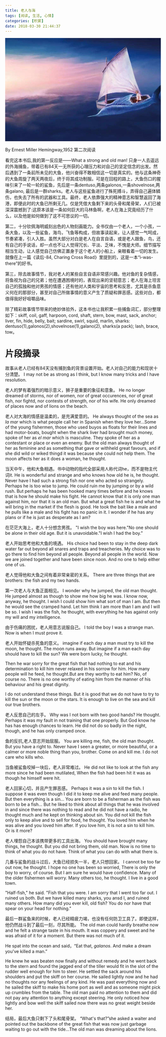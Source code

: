 ```yaml
---
title: 老人与海
tags: [阅读, 生活, 心情]
categories: [积累] 
date: 2018-03-30 21:44:37 
---
```


![cover](/images/boat3.jpg)

By Ernest Miller Hemingway,1952
第二次阅读

看完这本书后,我的第一反应是——What a strong and old man! 只身一人去遥远的外海捕鱼，带着已有84天一无所获的心理压力和对自己的坚定信念的出发。然后遇到了一条前所未见的大鱼，他兴奋得不敢相信这一切是真实的。他与这条神奇的大鱼周旋了两天两夜后，终于将其成功制服。可是在回程的路上，大鱼伤口的腥味引来了一轮一轮的鲨鱼，先后是一条dentuso,两条galonos,一条shovelnose,两条galano, 最后是一群sharks。老人与这些鲨鱼进行了殊死搏斗，弄得自己遍体鳞伤，也失去了所有的武器和工具。最终，老人依靠强大的精神意志和智慧返回了海港，即便此时的大鱼已所剩无几。仅是凭借大鱼剩下来的头骨和尾骨架，人们已被深深震撼到了:这原本该是一条如何巨大的马林鱼啊，老人在海上究竟经历了什么，以及他是如何做到了这不可思议的一切。

<!-- <img src="The-old-man-and-the-sea/the-old-man3.jpg" width="80%" height="80%"> -->

第二，十分钦佩海明威刻出色的人物刻画能力。全书仅由一个老人，一个小孩，一条大鱼，以及一些鲨鱼，海鸟，飞鱼等构成，但故事读起来，让人感觉一气呵成，节奏紧凑，引人入胜。虽然大部分对白是老人在自言自语，或是老人跟鱼，鸟，还有自己的手说话，却一点也不让人觉得冗长、平淡、乏味，不愧是大师。细节描写相当生动，让人感觉自己仿佛正置身于这个老人的小船上，亲眼看着一切的发生。就像在上一篇《读后-84, Charing Cross Road》里提到的，这是一本“i-was-there”的好书。

第三，除去故事情节，我对老人的某些自言自语非常感兴趣。他对鱼的复杂情感，将鱼视为自己的兄弟；他在遭遇困境时的，表现出来的坚韧意志；老人在海上坦言自己的孤独和他对男孩的情感；还有他对人类和宇宙的思考和反思，尤其是杀鱼意义何在的那部分，甚至对自己所做事情的意义产生了质疑和罪恶感。这些对白，都值得我好好咀嚼品味。

除了精彩故事情节带来的绝妙体验外，这本书也让我积累一些捕鱼词汇，部分整理如下：skiff, coil, gaff, harpoon, cord, shaft, stern, bow, mast, sack, anchor; liver, fin, hide, belly, bait; sardine, swirl, squid, marlin, sharks: dentuso(1),galonos(2),shovelnose(1),galano(2), sharks(a pack); lash, brace, tow。


# 片段摘录
故事从老人已经有84天没有捕到鱼的背景设置开始。老人对自己的能力和现状十分清楚。
I may not be as strong as I think, but I know many tricks and I have resolution.

老人的梦有着强烈的暗示意义，狮子是重要的象征和意象。
He no longer dreamed of storms, nor of women, nor of great occurences, nor of great fish, nor fightd, nor contests of strength, nor of his wife. He only dreamed of places now and of lions on the beach. 

老人对大海的情感是温柔的，是充满爱意的。
He always thought of the sea as *la mar* which is what people call her in Spanish when they love her...Some of the young fishermen, those who used buyos as floats for their lines and had motor-boats, bought when the shark liver had brought much money, spoke of her as *el mar* which is masculine. They spoke of her as a contestant or place or even an enemy. But the old man always thought of her as feminine and as something that gave or withheld great favours, and if she did wild or wiked thingd it was because she could not help them. The moon affects her as it does a woman, he thought.

当天中午，他和大鱼相遇。书中动物的指代全部采用人称代词he，而不是物主代词it.
He is wonderful and strange and who knows how old he is, he thought. Never have I had such a strong fish nor one who acted so strangely. Perhaps he is too wise to jump. He could ruin me by jumping or by a wild rush. But perhaps he has been hooked many times before and he knows that is how he should make his fight. He cannot know that it is only one man against him, nor that it is an old man. But what a great fish he is and what he will bring in the market if the flesh is good. He took the bait like a male and he pulls like a male and his fight has no panic in it. I wonder if he has any plans or if he is just as desperate as I am?

在茫茫大海上，老人十分想念男孩。
"I wish the boy was here."No one should be alone in their old age. But it is unavoidable."I wish I had the boy."

老人开始思考他和大鱼的境遇。
His choice had been to stay in the deep dark water far out beyond all snares and traps and treacheries. My choice was to go there to find him beyond all people. Beyond all people in the world. Now we are joined together and have been since noon. And no one to help either one of us.

老人觉得他和大鱼之间有着非常亲密的关系。
There are three things that are brothers: the fish and my two hands.

第一次老人与大鱼正面相见。
I wonder why he jumped, the old man thought. He jumped almost as though to show me how big he was. I know now, anyway, he thought. I wish I could show him what sort of man I am. But then he would see the cramped hand. Let him think I am more than I am and I will be so. I wish I was the fish, he thought, with everything he has against only my will and my intelligence.

由于伤痛的困扰，老人用意志说服自己。
I told the boy I was a strange man. Now is when I must prove it.

老人开始怀疑杀死鱼的意义。
imagine if each day a man must try to kill the moon, he thought. The moon runs away. But imagine if a man each day should have to kill the sun? We were born lucky, he thought.

Then he war sorry for the great fish that had nothing to eat and his determination to kill him never relaxed in his sorrow for him. How many people will he feed, he thought.But are they worthy to eat him? No, of course no. There is no one worthy of eating him from the manner of his behaviour and his great dignity.

I do not understand these things. But it is good that we do not have to try to kill the sun or the moon or the stars. It is enough to live on the sea and kill our true brothers.

老人反思自己的左手。
Why was I not born with two good hands? He thought. Perhaps it was my fault in not training that one properly. But God know he has has enough chances to learn. He did not do so badly in the night, though, and he has only cramped once.

鱼的反抗,老人意志开始屈服。
You are killing me, fish, the old man thought. But you have a right to. Never have I seen a greater, or more beautiful, or a calmer or more noble thing than you, brother. Come on and kill me. I do not care who kills who.

当鱼被鲨鱼咬掉一块后，老人非常难过。
He did not like to look at the fish any more since he had been mutilated, When the fish had been hit it was as though he himself were hit.

老人回家心切，并且产生罪恶感。
Perhaps it was a sin to kill the fish. I suppose it was even though I did it to keep me alive and feed many people. But then everything is a sin... You are born to be a fisherman as the fish was born to be a fish... But he liked to think about all things that he was involved in and since there was nothing to read and he did not have a radio, he thought much and he kept on thinking about sin. You did not kill the fish only to keep alive and to sell for food, he thought. You loved him when he was alive and you loved him after. If you love him, it is not a sin to kill him. Or is it more?

老人埋怨自己本该携带更多的工具出海。
You should have brought many things, he thought. But you did not bring them, old man. Now is no time to think of what you do not have. Think of what you can do with what there is.

几番与鲨鱼的战斗过后，大鱼已经损失一半，老人只想回家。
I cannot be too far out now, he thought. I hope no one has been so worried, There is only the boy to worry, of course. But I am sure he would have confidence. Many of the older fishermen will worry. Many others too, he thought. I live in a good town.

"Half-fish," he said. "Fish that you were. I am sorry that I went too far out. I ruined us both. But we have killed many sharks, you ansd I, and  ruined many others. How many did you ever kill, old fish? You do nor have that spear on your head for nothing."

最后一群鲨鱼来的时候，老人已经精疲力竭，也没有任何防卫工具了。即使这样，他仍然战斗到了最后一刻，尽其所能。
The old man could hardly breathe now and he felt a strange taste in his mouth. It was coppery and sweet and he was afraid of it for a moment. But there was not much of it.

He spat into the ocean and said，“Eat that, *galanos*. And make a dream you've killed a man.”

He knew he was beaten now finally and without remedy and he went back to the stern and found the jagged end of the tiller would fit in the slot of the rudder well enough for him to steer. He settled the sack around his shoulders and put the skiff on her course. He sailed lightly now and he had no thoughts nor any feelings of any kind. He was past everything now and he sailed the skiff to make his home port as well and as someone might pick up crumbles from the table. The old man paid no attention to them and did not pay any attention to anything except steering. He only noticed how lightly and bow well the skiff sailed now there was no great weight beside her.

结局，最后大鱼只剩下了头和尾骨架。
“What's that?”she asked a waiter and pointed out the backbone of the great fish that was now just garbage waiting to go out with the tide...The old man was dreaming about the lions.




